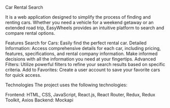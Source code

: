 Car Rental Search

It is a web application designed to simplify the process of finding and renting cars. Whether you need a vehicle for a weekend getaway or an extended road trip, EasyWheels provides an intuitive platform to search and compare rental options.


Features
Search for Cars: Easily find the perfect rental car.
Detailed Information: Access comprehensive details for each car, including pricing, features, specifications, and rental company information. Make informed decisions with all the information you need at your fingertips.
Advanced Filters: Utilize powerful filters to refine your search results based on specific criteria.
Add to Favorites: Create a user account to save your favorite cars for quick access.

Technologies
The project uses the following technologies:

Frontend: HTML, CSS, JavaScript, React.js, React Router, Redux, Redux Toolkit, Axios 
Backend: Mockapi


